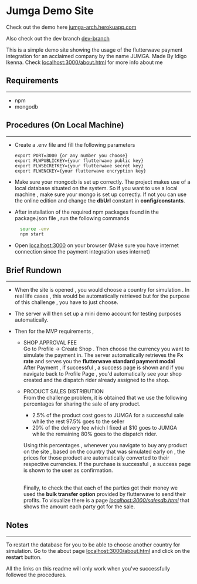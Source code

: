 # Jumga Demo Site

Check out the demo here [jumga-arch.herokuapp.com](https://jumga-arch.herokuapp.com)

Also check out the dev branch [dev-branch](https://github.com/Arch-Unique/FLW-Challenge-JUMGA/tree/dev)

This is a simple demo site showing the usage of the flutterwave payment integration for an acclaimed company by the name JUMGA. Made By Idigo Ikenna. Check [localhost:3000/about.html](http://localhost:3000/about.html) for more info about me

## Requirements

---

- npm
- mongodb

## Procedures (On Local Machine)

---

- Create a .env file and fill the following parameters

  ```env
  export PORT=3000 {or any number you choose}
  export FLWPUBLICKEY={your flutterwave public key}
  export FLWSECRETKEY={your flutterwave secret key}
  export FLWENCKEY={your flutterwave encryption key}
  ```

- Make sure your mongodb is set up correctly. The project makes use of a local database situated on the system. So if you want to use a local machine , make sure your mongo is set up correctly. If not you can use the online edition and change the **dbUrl** constant in **config/constants**.

- After installation of the required npm packages found in the package.json file , run the following commands

  ```bash
    source -env
    npm start
  ```

- Open [localhost:3000](http://localhost:3000) on your browser (Make sure you have internet connection since the payment integration uses internet)

## Brief Rundown

---

- When the site is opened , you would choose a country for simulation . In real life cases , this would be automatically retrieved but for the purpose of this challenge , you have to just choose.

- The server will then set up a mini demo account for testing purposes automatically.

- Then for the MVP requirements ,

  - SHOP APPROVAL FEE <br>
    Go to Profile -> Create Shop . Then choose the currency you want to simulate the payment in. The server automatically retrieves the **Fx rate** and serves you the **flutterwave standard payment modal** <br>
    After Payment , if successful , a success page is shown and if you navigate back to Profile Page , you'd automatically see your shop created and the dispatch rider already assigned to the shop.

  - PRODUCT SALES DISTRIBUTION <br>
    From the challenge problem, it is obtained that we use the following percentages for sharing the sale of any product.

    - 2.5% of the product cost goes to JUMGA for a successful sale while the rest 97.5% goes to the seller
    - 20% of the delivery fee which I fixed at $10 goes to JUMGA while the remaining 80% goes to the dispatch rider.

    Using this percentages , whenever you navigate to buy any product on the site , based on the country that was simulated early on , the prices for those product are automatically converted to their respective currencies. If the purchase is successful , a success page is shown to the user as confirmation.  
     <br>

    Finally, to check the that each of the parties got their money we used the **bulk transfer option** provided by flutterwave to send their profits. To visualize there is a page _[localhost:3000/salesdb.html](http://localhost:3000/salesdb.html)_ that shows the amount each party got for the sale.

## Notes

---

To restart the database for you to be able to choose another country for simulation. Go to the about page [localhost:3000/about.html](http://localhost:3000/about.html) and click on the **restart** button.

All the links on this readme will only work when you've successfully followed the procedures.
